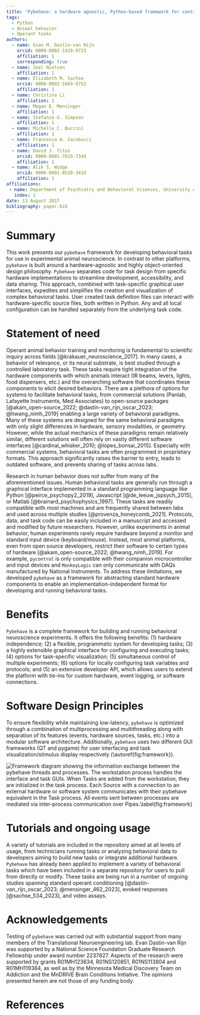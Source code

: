 ```yaml
---
title: 'Pybehave: a hardware agnostic, Python-based framework for controlling behavioral neuroscience experiments'
tags:
  - Python
  - Animal behavior
  - Operant tasks
authors:
  - name: Evan M. Dastin-van Rijn
    orcid: 0000-0002-1428-0723
    affiliation: 1
    corresponding: true
  - name: Joel Nielsen
    affiliation: 1
  - name: Elizabeth M. Sachse
    orcid: 0000-0002-1669-8752
    affiliation: 1
  - name: Christina Li
    affiliation: 1
  - name: Megan E. Mensinger
    affiliation: 1
  - name: Stefanie G. Simpson
    affiliation: 1
  - name: Michelle C. Buccini
    affiliation: 1
  - name: Francesca A. Iacobucci
    affiliation: 1
  - name: David J. Titus
    orcid: 0000-0001-7819-734X
    affiliation: 1
  - name: Alik S. Widge
    orcid: 0000-0001-8510-341X
    affiliation: 1
affiliations:
 - name: Department of Psychiatry and Behavioral Sciences, University of Minnesota Medical Center, Minneapolis, MN 55454, United States of America
   index: 1
date: 13 August 2017
bibliography: paper.bib
---
```


# Summary

This work presents our `pybehave` framework for developing behavioral tasks for use in experimental animal neuroscience. 
In contrast to other platforms, `pybehave` is built around a hardware-agnostic and highly object-oriented design philosophy. 
`Pybehave` separates code for task design from specific hardware implementations to streamline development, accessibility, 
and data sharing. This approach, combined with task-specific graphical user interfaces, expedites and simplifies the 
creation and visualization of complex behavioral tasks. User created task definition files can interact with 
hardware-specific source files, both written in Python. Any and all local configuration can be handled separately from 
the underlying task code. 

# Statement of need

Operant animal behavior training and monitoring is fundamental to scientific inquiry across fields [@krakauer_neuroscience_2017]. 
In many cases, a behavior of relevance, or its neural substrate, is best studied through a controlled laboratory task. 
These tasks require tight integration of the hardware components with which animals interact (IR beams, levers, lights, 
food dispensers, etc.) and the overarching software that coordinates these components to elicit desired behaviors. There 
are a plethora of options for systems to facilitate behavioral tasks, from commercial solutions (Panlab, Lafayette Instruments, 
Med Associates) to open-source packages [@akam_open-source_2022; @dastin-van_rijn_oscar_2023; @hwang_nimh_2019] enabling 
a large variety of behavioral paradigms. Many of these systems are designed for the same behavioral paradigms with only 
slight differences in hardware, sensory modalities, or geometry. However, while the actual mechanics of these paradigms 
remain relatively similar, different solutions will often rely on vastly different software interfaces [@cardinal_whisker_2010; 
@lopes_bonsai_2015]. Especially with commercial systems, behavioral tasks are often programmed in proprietary formats. 
This approach significantly raises the barrier to entry, leads to outdated software, and prevents sharing of tasks across labs.

Research in human behavior does not suffer from many of the aforementioned issues. Human behavioral tasks are generally 
run through a graphical interface implemented in a standard programming language like Python [@peirce_psychopy2_2019], 
Javascript [@de_leeuw_jspsych_2015], or Matlab [@brainard_psychophysics_1997]. These tasks are readily compatible with 
most machines and are frequently shared between labs and used across multiple studies [@provenza_honeycomb_2021]. Protocols, 
data, and task code can be easily included in a manuscript and accessed and modified by future researchers. However, unlike 
experiments in animal behavior, human experiments rarely require hardware beyond a monitor and standard input device 
(keyboard/mouse). Instead, most animal platforms, even from open source developers, restrict their software to certain 
types of hardware [@akam_open-source_2022; @hwang_nimh_2019]. For example, `pycontrol` is only compatible with their 
companion microcontroller and input devices and `MonkeyLogic` can only communicate with DAQs manufactured by National 
Instruments. To address these limitations, we developed `pybehave` as a framework for abstracting standard hardware 
components to enable an implementation-independent format for developing and running behavioral tasks. 

# Benefits

`Pybehave` is a complete framework for building and running behavioral neuroscience experiments. It offers the following 
benefits: (1) hardware independence; (2) a flexible, programmatic system for developing tasks; (3) a highly extensible 
graphical interface for configuring and executing tasks; (4) options for task-specific visualization; (5) simultaneous 
control of multiple experiments; (6) options for locally configuring task variables and protocols; and (5) an extensive 
developer API, which allows users to extend the platform with tie-ins for custom hardware, event logging, or software connections.

# Software Design Principles

To ensure flexibility while maintaining low-latency, `pybehave` is optimized through a combination of multiprocessing and 
multithreading along with separation of its features (events, hardware sources, tasks, etc.) into a modular software 
architecture. Additionally, `pybehave` uses two different GUI frameworks (QT and pygame) for user interfacing and task 
visualization/stimulus display respectively (\autoref{fig:framework}).

![Framework diagram showing the information exchange between the `pybehave` threads and processes. The workstation 
process handles the interface and task GUIs. When Tasks are added from the workstation, they are initialized in the task process. 
Each Source with a connection to an external hardware or software system communicates with their `pybehave` equivalent in the 
Task process. All events sent between processes are mediated via inter-process communication over Pipes.\label{fig:framework}](framework.png)

# Tutorials and ongoing usage

A variety of tutorials are included in the repository aimed at all levels of usage, from technicians running tasks or 
analyzing behavioral data to developers aiming to build new tasks or integrate additional hardware. `Pybehave` has already 
been applied to implement a variety of behavioral tasks which have been included in a separate repository for users to 
pull from directly or modify. These tasks are being run in a number of ongoing studies spanning standard operant 
conditioning [@dastin-van_rijn_oscar_2023; @mensinger_462_2023], evoked responses [@sachse_534_2023], and video assays.

# Acknowledgements

Testing of `pybehave` was carried out with substantial support from many members of the Translational Neuroengineering lab. 
Evan Dastin-van Rijn was supported by a National Science Foundation Graduate Research Fellowship under award number 2237827. 
Aspects of the research were supported by grants R01MH123634, R01NS120851, R01NS113804 and R01MH119384, as well as by the 
Minnesota Medical Discovery Team on Addiction and the MnDRIVE Brain Conditions Initiative. The opinions presented herein 
are not those of any funding body.

# References
